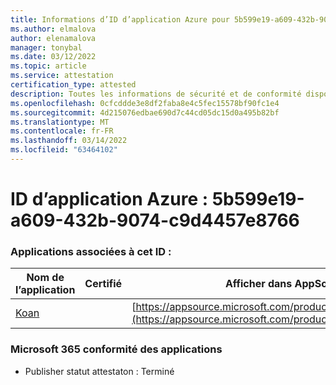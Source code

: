 ```yaml
---
title: Informations d’ID d’application Azure pour 5b599e19-a609-432b-9074-c9d4457e8766
ms.author: elmalova
author: elenamalova
manager: tonybal
ms.date: 03/12/2022
ms.topic: article
ms.service: attestation
certification_type: attested
description: Toutes les informations de sécurité et de conformité disponibles pour 5b599e19-a609-432b-9074-c9d4457e8766.
ms.openlocfilehash: 0cfcddde3e8df2faba8e4c5fec15578bf90fc1e4
ms.sourcegitcommit: 4d215076edbae690d7c44cd05dc15d0a495b82bf
ms.translationtype: MT
ms.contentlocale: fr-FR
ms.lasthandoff: 03/14/2022
ms.locfileid: "63464102"
---
```

# <a name="azure-app-id-5b599e19-a609-432b-9074-c9d4457e8766"></a>ID d’application Azure : 5b599e19-a609-432b-9074-c9d4457e8766


### <a name="apps-associated-with-this-id"></a>Applications associées à cet ID :
| **Nom de l’application** | **Certifié** | **Afficher dans AppSource** |
|--------------|---------------|-----------------------|
| [Koan](../forward/WA200002936) |  | [https://appsource.microsoft.com/product/office/WA200002936](https://appsource.microsoft.com/product/office/WA200002936) |

### <a name="microsoft-365-app-compliance-status"></a>Microsoft 365 conformité des applications
- Publisher statut attestaton : Terminé
